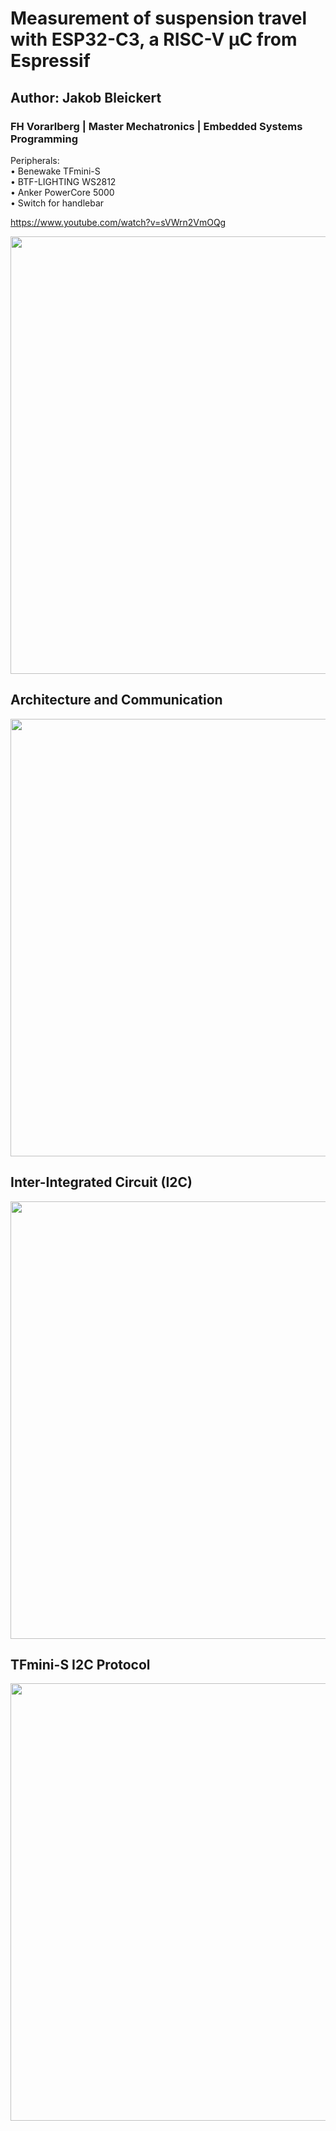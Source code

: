 # Measurement of suspension travel with ESP32-C3, a RISC-V µC from Espressif  
## Author: Jakob Bleickert

### FH Vorarlberg  | Master Mechatronics  |  Embedded Systems Programming  

<!---
| University:   | FH Vorarlberg           |
|:------------- |:------------------------|
| Study Program:| Master Mechatronics     |
| Course:  | Embedded Systems Programming |
--->

Peripherals:  
• Benewake TFmini-S  
• BTF-LIGHTING WS2812  
• Anker PowerCore 5000  
• Switch for handlebar  

https://www.youtube.com/watch?v=sVWrn2VmOQg

<img src="https://user-images.githubusercontent.com/83948109/227796706-70911dc9-863d-4d56-9058-8a4441aae3f2.png" width="700" >

## Architecture and Communication
<img src="https://user-images.githubusercontent.com/83948109/227796831-92b8fd4e-c28a-4dbd-924c-a6dc15222b51.jpg" width="700" >

## Inter-Integrated Circuit (I2C)
<img src="https://user-images.githubusercontent.com/83948109/227797526-cfc71186-8914-4a47-9b0a-ebe10f60f9c0.JPG" width="700" >

## TFmini-S I2C Protocol
<img src="https://user-images.githubusercontent.com/83948109/227797546-5df2627a-cb5a-4f19-8383-0aaf8ab09ded.JPG" width="700" >
